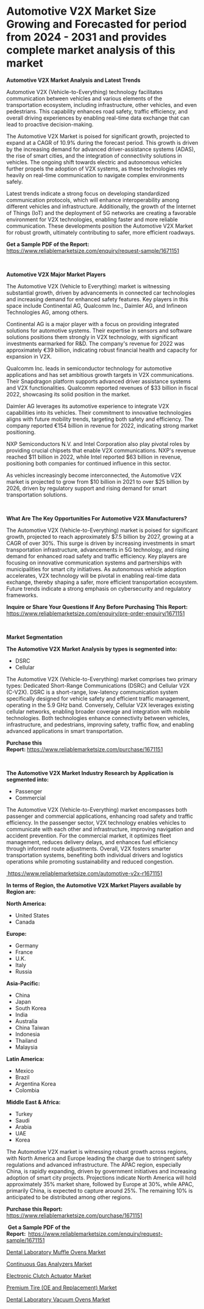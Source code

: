 <p><h1>Automotive V2X Market Size Growing and Forecasted for period from 2024 - 2031 and provides complete market analysis of this market</h1></p><p><strong>Automotive V2X Market Analysis and Latest Trends</strong></p>
<p><p>Automotive V2X (Vehicle-to-Everything) technology facilitates communication between vehicles and various elements of the transportation ecosystem, including infrastructure, other vehicles, and even pedestrians. This capability enhances road safety, traffic efficiency, and overall driving experiences by enabling real-time data exchange that can lead to proactive decision-making.</p><p>The Automotive V2X Market is poised for significant growth, projected to expand at a CAGR of 10.9% during the forecast period. This growth is driven by the increasing demand for advanced driver-assistance systems (ADAS), the rise of smart cities, and the integration of connectivity solutions in vehicles. The ongoing shift towards electric and autonomous vehicles further propels the adoption of V2X systems, as these technologies rely heavily on real-time communication to navigate complex environments safely.</p><p>Latest trends indicate a strong focus on developing standardized communication protocols, which will enhance interoperability among different vehicles and infrastructure. Additionally, the growth of the Internet of Things (IoT) and the deployment of 5G networks are creating a favorable environment for V2X technologies, enabling faster and more reliable communication. These developments position the Automotive V2X Market for robust growth, ultimately contributing to safer, more efficient roadways.</p></p>
<p><strong>Get a Sample PDF of the Report:&nbsp;</strong> <a href="https://www.reliablemarketsize.com/enquiry/request-sample/1671151?utm_campaign=1259&utm_medium=2&utm_source=Github&utm_content=ia&utm_term=13102024&utm_id=automotive-v2x">https://www.reliablemarketsize.com/enquiry/request-sample/1671151</a></p>
<p>&nbsp;</p>
<p><strong>Automotive V2X Major Market Players</strong></p>
<p><p>The Automotive V2X (Vehicle to Everything) market is witnessing substantial growth, driven by advancements in connected car technologies and increasing demand for enhanced safety features. Key players in this space include Continental AG, Qualcomm Inc., Daimler AG, and Infineon Technologies AG, among others.</p><p>Continental AG is a major player with a focus on providing integrated solutions for automotive systems. Their expertise in sensors and software solutions positions them strongly in V2X technology, with significant investments earmarked for R&D. The company's revenue for 2022 was approximately €39 billion, indicating robust financial health and capacity for expansion in V2X.</p><p>Qualcomm Inc. leads in semiconductor technology for automotive applications and has set ambitious growth targets in V2X communications. Their Snapdragon platform supports advanced driver assistance systems and V2X functionalities. Qualcomm reported revenues of $33 billion in fiscal 2022, showcasing its solid position in the market.</p><p>Daimler AG leverages its automotive experience to integrate V2X capabilities into its vehicles. Their commitment to innovative technologies aligns with future mobility trends, targeting both safety and efficiency. The company reported €154 billion in revenue for 2022, indicating strong market positioning.</p><p>NXP Semiconductors N.V. and Intel Corporation also play pivotal roles by providing crucial chipsets that enable V2X communications. NXP's revenue reached $11 billion in 2022, while Intel reported $63 billion in revenue, positioning both companies for continued influence in this sector.</p><p>As vehicles increasingly become interconnected, the Automotive V2X market is projected to grow from $10 billion in 2021 to over $25 billion by 2026, driven by regulatory support and rising demand for smart transportation solutions.</p></p>
<p>&nbsp;</p>
<p><strong>What Are The Key Opportunities For Automotive V2X Manufacturers?</strong></p>
<p><p>The Automotive V2X (Vehicle-to-Everything) market is poised for significant growth, projected to reach approximately $7.5 billion by 2027, growing at a CAGR of over 30%. This surge is driven by increasing investments in smart transportation infrastructure, advancements in 5G technology, and rising demand for enhanced road safety and traffic efficiency. Key players are focusing on innovative communication systems and partnerships with municipalities for smart city initiatives. As autonomous vehicle adoption accelerates, V2X technology will be pivotal in enabling real-time data exchange, thereby shaping a safer, more efficient transportation ecosystem. Future trends indicate a strong emphasis on cybersecurity and regulatory frameworks.</p></p>
<p><strong>Inquire or Share Your Questions If Any Before Purchasing This Report:</strong> <a href="https://www.reliablemarketsize.com/enquiry/pre-order-enquiry/1671151?utm_campaign=1259&utm_medium=2&utm_source=Github&utm_content=ia&utm_term=13102024&utm_id=automotive-v2x">https://www.reliablemarketsize.com/enquiry/pre-order-enquiry/1671151</a></p>
<p>&nbsp;</p>
<p><strong>Market Segmentation</strong></p>
<p><strong>The Automotive V2X Market Analysis by types is segmented into:</strong></p>
<p><ul><li>DSRC</li><li>Cellular</li></ul></p>
<p><p>The Automotive V2X (Vehicle-to-Everything) market comprises two primary types: Dedicated Short-Range Communications (DSRC) and Cellular V2X (C-V2X). DSRC is a short-range, low-latency communication system specifically designed for vehicle safety and efficient traffic management, operating in the 5.9 GHz band. Conversely, Cellular V2X leverages existing cellular networks, enabling broader coverage and integration with mobile technologies. Both technologies enhance connectivity between vehicles, infrastructure, and pedestrians, improving safety, traffic flow, and enabling advanced applications in smart transportation.</p></p>
<p><strong>Purchase this Report:&nbsp;</strong><a href="https://www.reliablemarketsize.com/purchase/1671151?utm_campaign=1259&utm_medium=2&utm_source=Github&utm_content=ia&utm_term=13102024&utm_id=automotive-v2x">https://www.reliablemarketsize.com/purchase/1671151</a></p>
<p>&nbsp;</p>
<p><strong>The Automotive V2X Market Industry Research by Application is segmented into:</strong></p>
<p><ul><li>Passenger</li><li>Commercial</li></ul></p>
<p><p>The Automotive V2X (Vehicle-to-Everything) market encompasses both passenger and commercial applications, enhancing road safety and traffic efficiency. In the passenger sector, V2X technology enables vehicles to communicate with each other and infrastructure, improving navigation and accident prevention. For the commercial market, it optimizes fleet management, reduces delivery delays, and enhances fuel efficiency through informed route adjustments. Overall, V2X fosters smarter transportation systems, benefiting both individual drivers and logistics operations while promoting sustainability and reduced congestion.</p></p>
<p><a href="https://www.reliablemarketsize.com/automotive-v2x-r1671151?utm_campaign=1259&utm_medium=2&utm_source=Github&utm_content=ia&utm_term=13102024&utm_id=automotive-v2x">&nbsp;https://www.reliablemarketsize.com/automotive-v2x-r1671151</a></p>
<p><strong>In terms of Region, the Automotive V2X Market Players available by Region are:</strong></p>
<p>
    <p> <strong> North America: </strong>
        <ul>
            <li>United States</li>
            <li>Canada</li>
        </ul>
        </p> 
    <p> <strong> Europe: </strong>
        <ul>
            <li>Germany</li>
            <li>France</li>
            <li>U.K.</li>
            <li>Italy</li>
            <li>Russia</li>
        </ul>
        </p> 
    <p> <strong> Asia-Pacific: </strong>
        <ul>
            <li>China</li>
            <li>Japan</li>
            <li>South Korea</li>
            <li>India</li>
            <li>Australia</li>
            <li>China Taiwan</li>
            <li>Indonesia</li>
            <li>Thailand</li>
            <li>Malaysia</li>
        </ul>
        </p> 
    <p> <strong> Latin America: </strong>
        <ul>
            <li>Mexico</li>
            <li>Brazil</li>
            <li>Argentina Korea</li>
            <li>Colombia</li>
        </ul>
        </p> 
    <p> <strong> Middle East & Africa: </strong>
        <ul>
            <li>Turkey</li>
            <li>Saudi</li>
            <li>Arabia</li>
            <li>UAE</li>
            <li>Korea</li>
        </ul>
    </p>
    </p>
<p><p>The Automotive V2X market is witnessing robust growth across regions, with North America and Europe leading the charge due to stringent safety regulations and advanced infrastructure. The APAC region, especially China, is rapidly expanding, driven by government initiatives and increasing adoption of smart city projects. Projections indicate North America will hold approximately 35% market share, followed by Europe at 30%, while APAC, primarily China, is expected to capture around 25%. The remaining 10% is anticipated to be distributed among other regions.</p></p>
<p><strong>Purchase this Report: </strong><a href="https://www.reliablemarketsize.com/purchase/1671151?utm_campaign=1259&utm_medium=2&utm_source=Github&utm_content=ia&utm_term=13102024&utm_id=automotive-v2x">https://www.reliablemarketsize.com/purchase/1671151</a></p>
<p>&nbsp;<strong>Get a Sample PDF of the Report:&nbsp;&nbsp;</strong><a href="https://www.reliablemarketsize.com/enquiry/request-sample/1671151?utm_campaign=1259&utm_medium=2&utm_source=Github&utm_content=ia&utm_term=13102024&utm_id=automotive-v2x">https://www.reliablemarketsize.com/enquiry/request-sample/1671151</a></p>
<p><strong></strong></p>
<p><p><a href="https://www.linkedin.com/pulse/dental-laboratory-muffle-ovens-market-size-type-automatedsemi-automated-iqxfe?utm_campaign=1259&utm_medium=2&utm_source=Github&utm_content=ia&utm_term=13102024&utm_id=automotive-v2x">Dental Laboratory Muffle Ovens Market</a></p><p><a href="https://issuu.com/reportprime-2/docs/continuous-gas-analyzers-market-siz_b64b3fc661157c?utm_campaign=1259&utm_medium=2&utm_source=Github&utm_content=ia&utm_term=13102024&utm_id=automotive-v2x">Continuous Gas Analyzers Market</a></p><p><a href="https://github.com/sirenazorzi6lw/Market-Research-Report-List-1/blob/main/electronic-clutch-actuator-market.md?utm_campaign=1259&utm_medium=2&utm_source=Github&utm_content=ia&utm_term=13102024&utm_id=automotive-v2x">Electronic Clutch Actuator Market</a></p><p><a href="https://github.com/mabutironaldo/Market-Research-Report-List-6/blob/main/premium-tire-oe-and-replacement-market.md?utm_campaign=1259&utm_medium=2&utm_source=Github&utm_content=ia&utm_term=13102024&utm_id=automotive-v2x">Premium Tire (OE and Replacement) Market</a></p><p><a href="https://www.linkedin.com/pulse/dental-laboratory-vacuum-ovens-market-revolution-2024-2031-zsege?utm_campaign=1259&utm_medium=2&utm_source=Github&utm_content=ia&utm_term=13102024&utm_id=automotive-v2x">Dental Laboratory Vacuum Ovens Market</a></p></p>